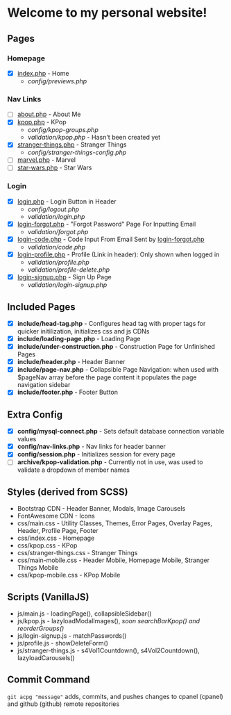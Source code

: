 # Welcome to my personal website!

## Pages

### Homepage
* [x] [index.php](aribikombe.com/index.php) - Home
	* *config/previews.php*

### Nav Links
* [ ] [about.php](aribikombe.com/about.php) - About Me
* [x] [kpop.php](aribikombe.com/kpop.php) - KPop
	* *config/kpop-groups.php*
	* *validation/kpop.php* - Hasn't been created yet
* [x] [stranger-things.php](aribikombe.com/stranger-things.php) - Stranger Things
	* *config/stranger-things-config.php*
* [ ] [marvel.php](aribikombe.com/marvel.php) - Marvel
* [ ] [star-wars.php](aribikombe.com/star-wars.php) - Star Wars

### Login
* [x] [login.php](aribikombe.com/login.php) - Login Button in Header
	* *config/logout.php*
	* *validation/login.php*
* [x] [login-forgot.php](aribikombe.com/login-forgot.php) - "Forgot Password" Page For Inputting Email
	* *validation/forgot.php*
* [x] [login-code.php](aribikombe.com/login-code.php) - Code Input From Email Sent by [login-forgot.php](aribikombe.com/login-forgot.php)
	* *validation/code.php*
* [x] [login-profile.php](aribikombe.com/login-profile.php) - Profile (Link in header): Only shown when logged in
	* *validation/profile.php*
	* *validation/profile-delete.php*
* [x] [login-signup.php](aribikombe.com/login-signup.php) - Sign Up Page
	* *validation/login-signup.php*

## Included Pages
* [x] **include/head-tag.php** - Configures head tag with proper tags for quicker initilization, initializes css and js CDNs
* [x] **include/loading-page.php** - Loading Page
* [x] **include/under-construction.php** - Construction Page for Unfinished Pages
* [x] **include/header.php** - Header Banner
* [x] **include/page-nav.php** - Collapsible Page Navigation: when used with $pageNav array before the page content it populates the page navigation sidebar
* [x] **include/footer.php** - Footer Button

## Extra Config
* [x] **config/mysql-connect.php** - Sets default database connection variable values
* [x] **config/nav-links.php** - Nav links for header banner
* [x] **config/session.php** - Initializes session for every page
* [ ] **archive/kpop-validation.php** - Currently not in use, was used to validate a dropdown of member names

## Styles (derived from SCSS)

* Bootstrap CDN - Header Banner, Modals, Image Carousels
* FontAwesome CDN - Icons
* css/main.css - Utility Classes, Themes, Error Pages, Overlay Pages, Header, Profile Page, Footer
* css/index.css - Homepage
* css/kpop.css - KPop
* css/stranger-things.css - Stranger Things
* css/main-mobile.css - Header Mobile, Homepage Mobile, Stranger Things Mobile
* css/kpop-mobile.css - KPop Mobile

## Scripts (VanillaJS)

* js/main.js - loadingPage(), collapsibleSidebar()
* js/kpop.js - lazyloadModalImages(), *soon searchBarKpop() and reorderGroups()*
* js/login-signup.js - matchPasswords()
* js/profile.js - showDeleteForm()
* js/stranger-things.js - s4Vol1Countdown(), s4Vol2Countdown(), lazyloadCarousels()

## Commit Command

`git acpg "message"` adds, commits, and pushes changes to cpanel (cpanel) and github (github) remote repositories